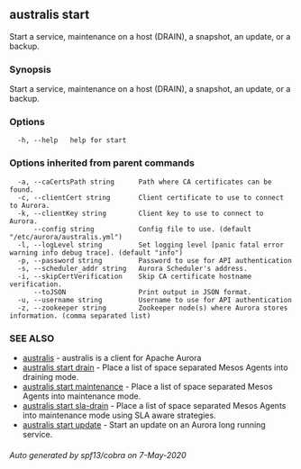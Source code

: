 ## australis start

Start a service, maintenance on a host (DRAIN), a snapshot, an update, or a backup.

### Synopsis

Start a service, maintenance on a host (DRAIN), a snapshot, an update, or a backup.

### Options

```
  -h, --help   help for start
```

### Options inherited from parent commands

```
  -a, --caCertsPath string      Path where CA certificates can be found.
  -c, --clientCert string       Client certificate to use to connect to Aurora.
  -k, --clientKey string        Client key to use to connect to Aurora.
      --config string           Config file to use. (default "/etc/aurora/australis.yml")
  -l, --logLevel string         Set logging level [panic fatal error warning info debug trace]. (default "info")
  -p, --password string         Password to use for API authentication
  -s, --scheduler_addr string   Aurora Scheduler's address.
  -i, --skipCertVerification    Skip CA certificate hostname verification.
      --toJSON                  Print output in JSON format.
  -u, --username string         Username to use for API authentication
  -z, --zookeeper string        Zookeeper node(s) where Aurora stores information. (comma separated list)
```

### SEE ALSO

* [australis](australis.md)	 - australis is a client for Apache Aurora
* [australis start drain](australis_start_drain.md)	 - Place a list of space separated Mesos Agents into draining mode.
* [australis start maintenance](australis_start_maintenance.md)	 - Place a list of space separated Mesos Agents into maintenance mode.
* [australis start sla-drain](australis_start_sla-drain.md)	 - Place a list of space separated Mesos Agents into maintenance mode using SLA aware strategies.
* [australis start update](australis_start_update.md)	 - Start an update on an Aurora long running service.

###### Auto generated by spf13/cobra on 7-May-2020
